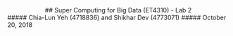 <center> ##  Super Computing for Big Data (ET4310) - Lab 2 </center>
##### Chia-Lun Yeh (4718836) and Shikhar Dev (4773071)
##### October 20, 2018
